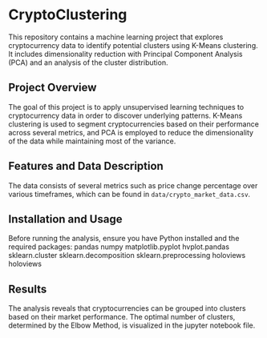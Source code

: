 # CryptoClustering
This repository contains a machine learning project that explores cryptocurrency data to identify potential clusters using K-Means clustering. It includes dimensionality reduction with Principal Component Analysis (PCA) and an analysis of the cluster distribution.

## Project Overview

The goal of this project is to apply unsupervised learning techniques to cryptocurrency data in order to discover underlying patterns. K-Means clustering is used to segment cryptocurrencies based on their performance across several metrics, and PCA is employed to reduce the dimensionality of the data while maintaining most of the variance.

## Features and Data Description

The data consists of several metrics such as price change percentage over various timeframes, which can be found in `data/crypto_market_data.csv`.

## Installation and Usage

Before running the analysis, ensure you have Python installed and the required packages:
pandas
numpy
matplotlib.pyplot
hvplot.pandas
sklearn.cluster
sklearn.decomposition
sklearn.preprocessing
holoviews
holoviews

## Results
The analysis reveals that cryptocurrencies can be grouped into clusters based on their market performance. The optimal number of clusters, determined by the Elbow Method, is visualized in the jupyter notebook file.
